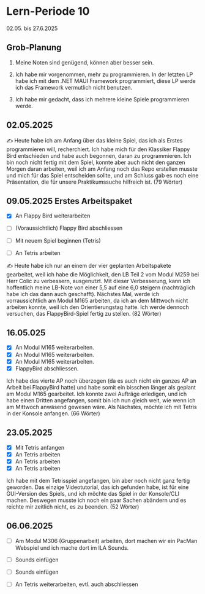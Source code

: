# Lern-Periode 10

02.05. bis 27.6.2025

## Grob-Planung

1. Meine Noten sind genügend, können aber besser sein.
  
2. Ich habe mir vorgenommen, mehr zu programmieren. In der letzten LP habe ich mit dem .NET MAUI Framework programmiert, diese LP werde ich das Framework vermutlich nicht benutzen.
  
3. Ich habe mir gedacht, dass ich mehrere kleine Spiele programmieren werde.
  

## 02.05.2025

✍️ Heute habe ich am Anfang über das kleine Spiel, das ich als Erstes programmieren will, recherchiert. Ich habe mich für den Klassiker Flappy Bird entschieden und habe auch begonnen, daran zu programmieren. Ich bin noch nicht fertig mit dem Spiel, konnte aber auch nicht den ganzen Morgen daran arbeiten, weil ich am Anfang noch das Repo erstellen musste und mich für das Spiel entscheiden sollte, und am Schluss gab es noch eine Präsentation, die für unsere Praktikumssuche hilfreich ist. (79 Wörter)

## 09.05.2025 Erstes Arbeitspaket

- [x] An Flappy Bird weiterarbeiten
- [ ] (Voraussichtlich) Flappy Bird abschliessen
- [ ] Mit neuem Spiel beginnen (Tetris)
- [ ] An Tetris arbeiten
      

✍️ Heute habe ich nur an einem der vier geplanten Arbeitspakete gearbeitet, weil ich habe die Möglichkeit, den LB Teil 2 vom Modul M259 bei Herr Colic zu verbessern, ausgenutzt. Mit dieser Verbesserung, kann ich hoffentlich meine LB-Note von einer 5,5 auf eine 6,0 steigern (nachträglich habe ich das dann auch geschafft). Nächstes Mal, werde ich vorraussichtlich am Modul M165 arbeiten, da ich an dem Mittwoch nicht arbeiten konnte, weil ich den Orientierungstag hatte. Ich werde dennoch versuchen, das FlappyBird-Spiel fertig zu stellen. (82 Wörter)

## 16.05.025

- [x] An Modul M165 weiterarbeiten.
- [x] An Modul M165 weiterarbeiten.
- [x] An Modul M165 weiterarbeiten.
- [x] FlappyBird abschliessen.

Ich habe das vierte AP noch überzogen (da es auch nicht ein ganzes AP an Arbeit bei FlappyBird hatte) und habe somit ein bisschen länger als geplant am Modul M165 gearbeitet. Ich konnte zwei Aufträge erledigen, und ich habe einen Dritten angefangen, somit bin ich nun gleich weit, wie wenn ich am Mittwoch anwäsend gewesen wäre. Als Nächstes, möchte ich mit Tetris in der Konsole anfangen. (66 Wörter)

## 23.05.2025

- [x] Mit Tetris anfangen
- [x] An Tetris arbeiten
- [x] An Tetris arbeiten
- [x] An Tetris arbeiten

Ich habe mit dem Tetrisspiel angefangen, bin aber noch nicht ganz fertig geworden. Das einzige Videotutorial, das ich gefunden habe, ist für eine GUI-Version des Spiels, und ich möchte das Spiel in der Konsole/CLI machen. Deswegen musste ich noch ein paar Sachen abändern und es reichte mir zeitlich nicht, es zu beenden. (52 Wörter)

## 06.06.2025

- [ ] Am Modul M306 (Gruppenarbeit) arbeiten, dort machen wir ein PacMan Webspiel und ich mache dort im ILA Sounds.
- [ ] Sounds einfügen
- [ ] Sounds einfügen
- [ ] An Tetris weiterarbeiten, evtl. auch abschliessen


